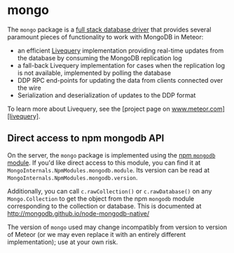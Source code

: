 # mongo

The `mongo` package is a [full stack database
driver](https://www.meteor.com/full-stack-db-drivers) that provides
several paramount pieces of functionality to work with MongoDB in
Meteor:

- an efficient [Livequery][livequery] implementation providing real-time
  updates from the database by consuming the MongoDB replication log
- a fall-back Livequery implementation for cases when the replication log is not
  available, implemented by polling the database
- DDP RPC end-points for updating the data from clients connected over the wire
- Serialization and deserialization of updates to the DDP format

To learn more about Livequery, see the [project page on
www.meteor.com][livequery].

[livequery]: https://www.meteor.com/livequery

## Direct access to npm mongodb API

On the server, the `mongo` package is implemented using the
[npm `mongodb` module](https://www.npmjs.com/package/mongodb).  If you'd like
direct access to this module, you can find it at
`MongoInternals.NpmModules.mongodb.module`. Its version can be read at
`MongoInternals.NpmModules.mongodb.version`.

Additionally, you can call `c.rawCollection()` or `c.rawDatabase()` on any
`Mongo.Collection` to get the object from the npm `mongodb` module corresponding
to the collection or database.  This is documented at
http://mongodb.github.io/node-mongodb-native/

The version of `mongo` used may change incompatibly from version to version of
Meteor (or we may even replace it with an entirely different implementation);
use at your own risk.
